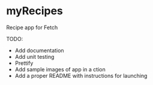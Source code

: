 # myRecipes
Recipe app for Fetch

TODO:

- Add documentation
- Add unit testing
- Prettify 
- Add sample images of app in a ction
- Add a proper README with instructions for launching

